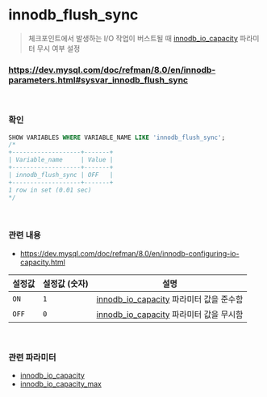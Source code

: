 innodb_flush_sync
===
>체크포인트에서 발생하는 I/O 작업이 버스트될 때 [innodb_io_capacity](./innodb_io_capacity.md) 파라미터 무시 여부 설정

### https://dev.mysql.com/doc/refman/8.0/en/innodb-parameters.html#sysvar_innodb_flush_sync

<br>

### 확인
```sql
SHOW VARIABLES WHERE VARIABLE_NAME LIKE 'innodb_flush_sync';
/*
+-------------------+-------+
| Variable_name     | Value |
+-------------------+-------+
| innodb_flush_sync | OFF   |
+-------------------+-------+
1 row in set (0.01 sec)
*/
```

<br>

### 관련 내용
* https://dev.mysql.com/doc/refman/8.0/en/innodb-configuring-io-capacity.html

|설정값|설정값 (숫자)|설명|
|-|-|-|
|`ON`|`1`|[innodb_io_capacity](./innodb_io_capacity.md) 파라미터 값을 준수함|
|`OFF`|`0`|[innodb_io_capacity](./innodb_io_capacity.md) 파라미터 값을 무시함|

<br>

### 관련 파라미터
* [innodb_io_capacity](./innodb_io_capacity.md)
* [innodb_io_capacity_max](./innodb_io_capacity_max.md)

<br>
